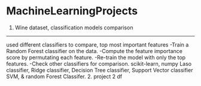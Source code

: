 # MachineLearningProjects
1. Wine dataset, classification models comparison
 ----------------------------------------------
 used different classifiers to compare, top most important features
  -Train a Random Forest classifier on the data.
  -Compute the feature importance score by permutating each feature.
  -Re-train the model with only the top features.
  -Check other classifiers for comparison.
scikit-learn, numpy
Laso classifier, Ridge classifier, Decision Tree classifier, Support Vector classifier SVM, & random Forest Classifer. 
2. project 2
   df
